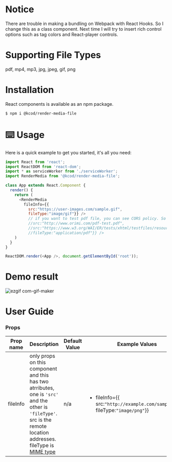 # Notice
There are trouble in making a bundling on Webpack with React Hooks. So I change this as a class component.
Next time I will try to insert rich control options such as tag colors and React-player controls. 

# Supporting File Types
pdf, mp4, mp3, jpg, jpeg, gif, png

# Installation
React components is available as an npm package.

```bash
$ npm i @kcod/render-media-file
```

# ⌨️ Usage
Here is a quick example to get you started, it's all you need:

```js
import React from 'react';
import ReactDOM from 'react-dom';
import * as serviceWorker from './serviceWorker';
import RenderMedia from '@kcod/render-media-file';

class App extends React.Component { 
  render() {
    return (
      <RenderMedia 
        fileInfo={{
          src:"https://user-images.com/sample.gif", 
          fileType:"image/gif"}} />
          // if you want to test pdf file, you can see CORS policy. So install Chrome extention program such 'Allow CORS'
          //src:"http://www.orimi.com/pdf-test.pdf",
          //src:"https://www.w3.org/WAI/ER/tests/xhtml/testfiles/resources/pdf/dummy.pdf", 
          //fileType:"application/pdf"}} />
    )
  }
}

ReactDOM.render(<App />, document.getElementById('root'));
```

# Demo result
![ezgif com-gif-maker](https://user-images.githubusercontent.com/24896007/69593100-8a710900-103b-11ea-8f89-12feea8bec3a.gif)


# User Guide
### Props
|Prop name | Description| Default Value | Example Values |
|----------|------------|---------------|----------------|
|fileInfo  | only props on this component and this has two atrributes, <br>one is `'src'` and the other is `'fileType'`. <br>src is the remote location addresses. <br>fileType is [MIME type](https://en.wikipedia.org/wiki/Media_type) | n/a | <ul><li>fileInfo={{ src:`"http://example.com/sample.jpg"`, <br> fileType:`"image/png"`}}</li>|